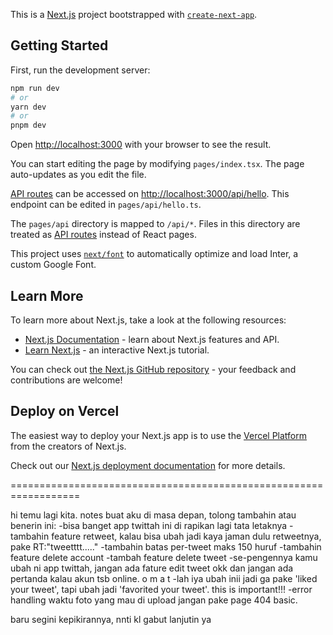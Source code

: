 This is a [Next.js](https://nextjs.org/) project bootstrapped with [`create-next-app`](https://github.com/vercel/next.js/tree/canary/packages/create-next-app).

## Getting Started

First, run the development server:

```bash
npm run dev
# or
yarn dev
# or
pnpm dev
```

Open [http://localhost:3000](http://localhost:3000) with your browser to see the result.

You can start editing the page by modifying `pages/index.tsx`. The page auto-updates as you edit the file.

[API routes](https://nextjs.org/docs/api-routes/introduction) can be accessed on [http://localhost:3000/api/hello](http://localhost:3000/api/hello). This endpoint can be edited in `pages/api/hello.ts`.

The `pages/api` directory is mapped to `/api/*`. Files in this directory are treated as [API routes](https://nextjs.org/docs/api-routes/introduction) instead of React pages.

This project uses [`next/font`](https://nextjs.org/docs/basic-features/font-optimization) to automatically optimize and load Inter, a custom Google Font.

## Learn More

To learn more about Next.js, take a look at the following resources:

- [Next.js Documentation](https://nextjs.org/docs) - learn about Next.js features and API.
- [Learn Next.js](https://nextjs.org/learn) - an interactive Next.js tutorial.

You can check out [the Next.js GitHub repository](https://github.com/vercel/next.js/) - your feedback and contributions are welcome!

## Deploy on Vercel

The easiest way to deploy your Next.js app is to use the [Vercel Platform](https://vercel.com/new?utm_medium=default-template&filter=next.js&utm_source=create-next-app&utm_campaign=create-next-app-readme) from the creators of Next.js.

Check out our [Next.js deployment documentation](https://nextjs.org/docs/deployment) for more details.

==================================================================

hi temu lagi kita. notes buat aku di masa depan, tolong tambahin atau benerin ini:
-bisa banget app twittah ini di rapikan lagi tata letaknya
-tambahin feature retweet, kalau bisa ubah jadi kaya jaman dulu retweetnya, pake RT:"tweetttt....."
-tambahin batas per-tweet maks 150 huruf
-tambahin feature delete account
-tambah feature delete tweet
-se-pengennya kamu ubah ni app twittah, jangan ada fature edit tweet okk dan jangan ada pertanda kalau akun tsb online. o m a t
-lah iya ubah inii jadi ga pake 'liked your tweet', tapi ubah jadi 'favorited your tweet'. this is important!!!
-error handling waktu foto yang mau di upload jangan pake page 404 basic.

baru segini kepikirannya, nnti kl gabut lanjutin ya
